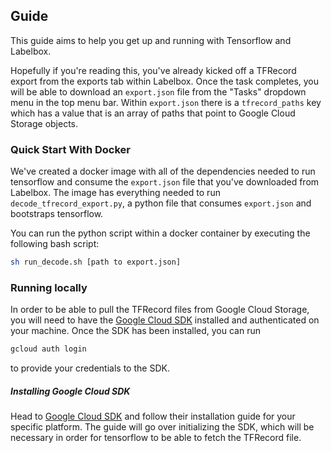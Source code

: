 ## Guide

This guide aims to help you get up and running with Tensorflow and Labelbox. 

Hopefully if you're reading this, you've already kicked off a TFRecord export from the exports tab within Labelbox. Once the task completes, you will be able to download an `export.json` file from the "Tasks" dropdown menu in the top menu bar.
Within `export.json` there is a `tfrecord_paths` key which has a value that is an array of paths that point to Google Cloud Storage objects.

### Quick Start With Docker
We've created a docker image with all of the dependencies needed to run tensorflow and consume the `export.json` file that you've downloaded from Labelbox.
The image has everything needed to run `decode_tfrecord_export.py`, a python file that consumes `export.json` and bootstraps tensorflow.

You can run the python script within a docker container by executing the following bash script:
```bash
sh run_decode.sh [path to export.json]
```


### Running locally
In order to be able to pull the TFRecord files from Google Cloud Storage, you will need to have the [Google Cloud SDK](https://cloud.google.com/sdk/) installed and authenticated on your machine. Once the SDK has been installed, you can run
```bash
gcloud auth login
```
to provide your credentials to the SDK. 

##### Installing Google Cloud SDK
Head to [Google Cloud SDK](https://cloud.google.com/sdk/) and follow their installation guide for your specific platform. The guide will go over initializing the SDK, which will be necessary in order for tensorflow to be able to fetch the TFRecord file. 


